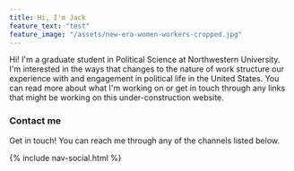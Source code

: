 ```yaml
---
title: Hi, I'm Jack
feature_text: "test"
feature_image: "/assets/new-era-women-workers-cropped.jpg"
---
```


Hi! I'm a graduate student in Political Science at Northwestern University. I'm interested in the ways that changes to the nature of work structure our experience with and engagement in political life in the United States. You can read more about what I'm working on or get in touch through any links that might be working on this under-construction website.

<section class="section  section--description">
      <h3>Contact me</h3>
      <p>Get in touch! You can reach me through any of the channels listed below.</p>
      {% include nav-social.html %}
    </section>
